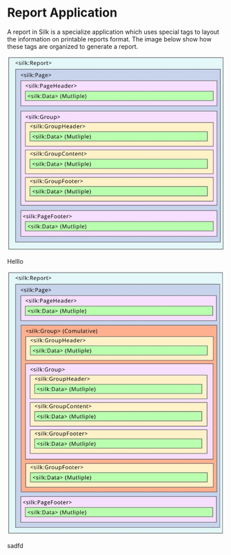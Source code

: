 # Report Application

A report in Silk is a specialize application which uses special tags to layout the information on printable reports format. The image below show how these tags are organized to generate a report.

![Report Structure](../.gitbook/assets/report_structure.jpg)

Helllo

![Report Structure Group](../.gitbook/assets/report_structure_group.jpg)

sadfd